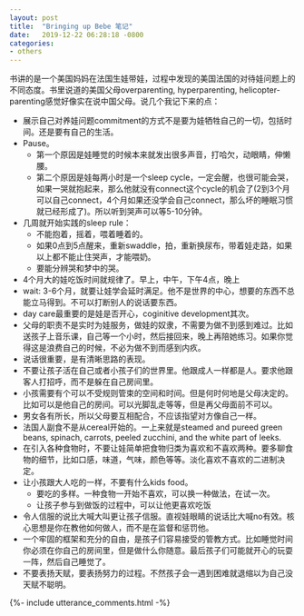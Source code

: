 ```yaml
---
layout: post
title:  "Bringing up Bebe 笔记"
date:   2019-12-22 06:28:18 -0800
categories:
- others
---
```


书讲的是一个美国妈妈在法国生娃带娃，过程中发现的美国法国的对待娃问题上的不同态度。书里说道的美国父母overparenting, hyperparenting, helicopter-parenting感觉好像实在说中国父母。说几个我记下来的点：

* 展示自己对养娃问题commitment的方式不是要为娃牺牲自己的一切，包括时间。还是要有自己的生活。
* Pause。
    * 第一个原因是娃睡觉的时候本来就发出很多声音，打哈欠，动眼睛，伸懒腰。
    * 第二个原因是娃每两小时是一个sleep cycle，一定会醒，也很可能会哭，如果一哭就抱起来，那么他就没有connect这个cycle的机会了(2到3个月可以自己connect，4个月如果还没学会自己connect，那么坏的睡眠习惯就已经形成了)。所以听到哭声可以等5-10分钟。
* 几周就开始实践的sleep rule：
    * 不能抱着，摇着，喂着睡着的。
    * 如果0点到5点醒来，重新swaddle，拍，重新换尿布，带着娃走路，如果以上都不能止住哭声，才能喂奶。
    * 要能分辨哭和梦中的哭。
* 4个月大的娃吃饭时间就规律了。早上，中午，下午4点，晚上
* wait: 3-6个月，就要让娃学会延时满足。他不是世界的中心，想要的东西不总能立马得到。不可以打断别人的说话要东西。
* day care最重要的是娃是否开心，coginitive development其次。
* 父母的职责不是实时为娃服务，做娃的奴隶，不需要为做不到感到难过。比如送孩子上音乐课，自己等一个小时，然后接回来，晚上再陪她练习。如果你觉得这是浪费自己的时候，不必为做不到而感到内疚。
* 说话很重要，是有清晰思路的表现。
* 不要让孩子活在自己或者小孩子们的世界里。他跟成人一样都是人。要求他跟客人打招呼，而不是躲在自己房间里。
* 小孩需要有个可以不受规则管束的空间和时间。但是何时何地是父母决定的。比如可以是他自己的房间。可以光脚乱走等等，但是再父母面前不可以。
* 男女各有所长，所以父母要互相配合，不应该指望对方像自己一样。
* 法国人副食不是从cereal开始的。一上来就是steamed and pureed green beans, spinach, carrots, peeled zucchini, and the white part of leeks.
* 在引入各种食物时，不要让娃简单把食物归类为喜欢和不喜欢两种。要多聊食物的细节，比如口感，味道，气味，颜色等等。淡化喜欢不喜欢的二进制决定。
* 让小孩跟大人吃的一样，不要有什么kids food。
    * 要吃的多样。一种食物一开始不喜欢，可以换一种做法，在试一次。
    * 让孩子参与到做饭的过程中，可以让他更喜欢吃饭
* 令人信服的说比大喊大叫更让孩子信服。直视娃眼睛的说话比大喊no有效。核心思想是你在教他如何做人，而不是在监督和惩罚他。
* 一个牢固的框架和充分的自由，是孩子们容易接受的管教方式。比如睡觉时间你必须在你自己的房间里，但是做什么你随意。最后孩子们可能就开心的玩耍一阵，然后自己睡觉了。
* 不要表扬天赋，要表扬努力的过程。不然孩子会一遇到困难就退缩以为自己没天赋不聪明。

{%- include utterance_comments.html -%}